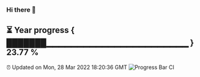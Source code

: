 ### Hi there 👋
⏳ Year progress { ███████▁▁▁▁▁▁▁▁▁▁▁▁▁▁▁▁▁▁▁▁▁▁▁ } 23.77 %
---
⏰ Updated on Mon, 28 Mar 2022 18:20:36 GMT
![Progress Bar CI](https://github.com/liununu/liununu/workflows/Progress%20Bar%20CI/badge.svg)
